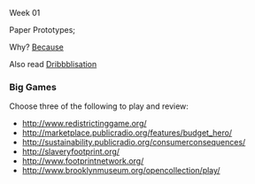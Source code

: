 Week 01

Paper Prototypes;

Why? [Because](http://www.pbs.org/idealab/2011/09/why-newsgame-development-should-look-to-paper-prototyping256.html)

Also read [Dribbblisation](http://insideintercom.io/the-dribbblisation-of-design/) 

### Big Games
Choose three of the following to play and review:
+ http://www.redistrictinggame.org/
+ http://marketplace.publicradio.org/features/budget_hero/
+ http://sustainability.publicradio.org/consumerconsequences/
+ http://slaveryfootprint.org/
+ http://www.footprintnetwork.org/
+ http://www.brooklynmuseum.org/opencollection/play/
